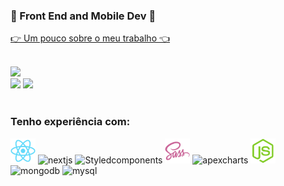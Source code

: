 ### 🔅 Front End and Mobile Dev 🔅
 <a href="https://brunoaiolfi.github.io/portfolio/" > 👉 Um pouco sobre o meu trabalho 👈 </a> 

<br/>
<div> 
  <a href="https://www.linkedin.com/in/bruno-aiolfi-6a75b1203/" target="_blank"><img src="https://img.shields.io/badge/LinkedIn-0077B5?style=for-the-badge&logo=linkedin&logoColor=white" target="_blank"></a> 
</div>

<div class="stats">
  <a>
  <img height="180em" src="https://github-readme-stats.vercel.app/api?username=brunoaiolfi&show_icons=true&hide=stars,issues&theme=tokyonight&hide_rank=true"/>
  <img height="180em" src="https://github-readme-stats.vercel.app/api/top-langs/?username=brunoaiolfi&layout=compact&langs_count=7&theme=tokyonight"/>
  </a>
</div>


<div class='frameworks'><br> 

### Tenho experiência com:
 <img src="https://raw.githubusercontent.com/devicons/devicon/master/icons/react/react-original.svg" alt="react" width="40" height="40"/> 
 <img src="https://cdn.jsdelivr.net/gh/devicons/devicon/icons/nextjs/nextjs-original.svg" alt="nextjs" width="40" height="40" />       
 <img src="https://miro.medium.com/max/652/1*N0XV3gco7Ed4brMoxwdjVg.png" alt="Styledcomponents" width="40" height="40"/>
 <img src="https://raw.githubusercontent.com/devicons/devicon/master/icons/sass/sass-original.svg" alt="sass" width="40" height="40"/>
 <img src="https://camo.githubusercontent.com/5ee5535a3f7e5ba870272261173bf12f9e08a14b0e926291b0a31b751de595e3/68747470733a2f2f617065786368617274732e636f6d2f6d656469612f617065786368617274732d6c6f676f2e706e67" alt="apexcharts" width="40" height="40"
 />
  <img src="https://raw.githubusercontent.com/devicons/devicon/master/icons/nodejs/nodejs-original.svg" alt="nodejs" width="40" height="40"/> 
  <img src="https://cdn.jsdelivr.net/gh/devicons/devicon/icons/mongodb/mongodb-original.svg" alt="mongodb" width="40" height="40"/>
<img src="https://cdn.jsdelivr.net/gh/devicons/devicon/icons/mysql/mysql-original.svg" alt="mysql" width="40" height="40"/>
</div



